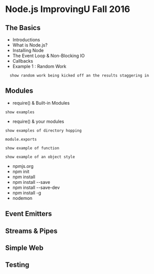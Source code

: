 # Node.js ImprovingU Fall 2016

## The Basics
- Introductions
- What is Node.js?
- Installing Node
- The Event Loop & Non-Blocking IO
- Callbacks
- Example 1 : Random Work
```
  show random work being kicked off an the results staggering in
```

## Modules
- require() & Built-in Modules
``` 
show examples 
```
- require() & your modules
``` 
show examples of directory hopping 
```
``` 
module.exports 
```
```
show example of function 
```
``` 
show example of an object style 
```
- npmjs.org
- npm init
- npm install
- npm install --save
- npm install --save-dev
- npm install -g
- nodemon


## Event Emitters 

## Streams & Pipes

## Simple Web

## Testing
